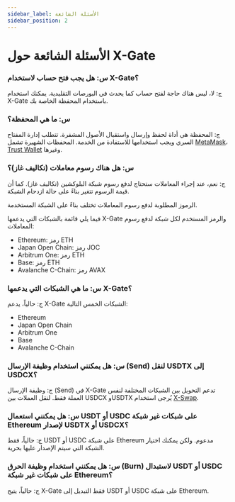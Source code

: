 ```yaml
---
sidebar_label: الأسئلة الشائعة
sidebar_position: 2
---
```


# الأسئلة الشائعة حول X-Gate

### س: هل يجب فتح حساب لاستخدام X-Gate؟

ج: لا، ليس هناك حاجة لفتح حساب كما يحدث في البورصات التقليدية. يمكنك استخدام X-Gate باستخدام المحفظة الخاصة بك.

### س: ما هي المحفظة؟

ج: المحفظة هي أداة لحفظ وإرسال واستقبال الأصول المشفرة. تتطلب إدارة المفتاح السري ويجب استخدامها للاستفادة من الخدمة. المحفظات الشهيرة تشمل [MetaMask](https://metamask.io/)، [Trust Wallet](https://trustwallet.com/) وغيرها.

### س: **هل هناك رسوم معاملات (تكاليف غاز)؟**

ج: نعم، عند إجراء المعاملات ستحتاج لدفع رسوم شبكة البلوكشين (تكاليف غاز). كما أن قيمة الرسوم تتغير بناءً على حالة ازدحام الشبكة.

الرموز المطلوبة لدفع رسوم المعاملات تختلف بناءً على الشبكة المستخدمة.

فيما يلي قائمة بالشبكات التي يدعمها X-Gate والرمز المستخدم لكل شبكة لدفع رسوم المعاملات:

- Ethereum: رمز ETH
- Japan Open Chain: رمز JOC
- Arbitrum One: رمز ETH
- Base: رمز ETH
- Avalanche C-Chain: رمز AVAX

### **س: ما هي الشبكات التي يدعمها X-Gate؟**

ج: حالياً، يدعم X-Gate الشبكات الخمس التالية:

- Ethereum
- Japan Open Chain
- Arbitrum One
- Base
- Avalanche C-Chain

### **س: هل يمكنني استخدام وظيفة الإرسال (Send) لنقل USDTX إلى USDCX؟**

ج: وظيفة الإرسال (Send) في X-Gate تدعم التحويل بين الشبكات المختلفة لنفس العملة فقط. لنقل العملات بين USDCX وUSDTX يُرجى استخدام [X-Swap](https://x-swap.org).

### **س: هل يمكنني استعمال USDT أو USDC على شبكات غير شبكة Ethereum لإصدار USDTX أو USDCX؟**

ج: حالياً، فقط USDT أو USDC على شبكة Ethereum مدعوم. ولكن يمكنك اختيار الشبكة التي سيتم الإصدار عليها بحرية.

### **س: هل يمكنني استخدام وظيفة الحرق (Burn) لاستبدال USDT أو USDC على شبكات غير شبكة Ethereum؟**

ج: حالياً، يتيح X-Gate فقط التبديل إلى USDT أو USDC على شبكة Ethereum.